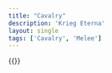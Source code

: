 ```yaml
---
title: "Cavalry"
description: 'Krieg Eterna'
layout: single
tags: ['Cavalry', 'Melee']
---
```

{{<card-detail-page title="Calvary" artwork="Scotland Forever! by Elizabeth Thompson (1881)" />}}